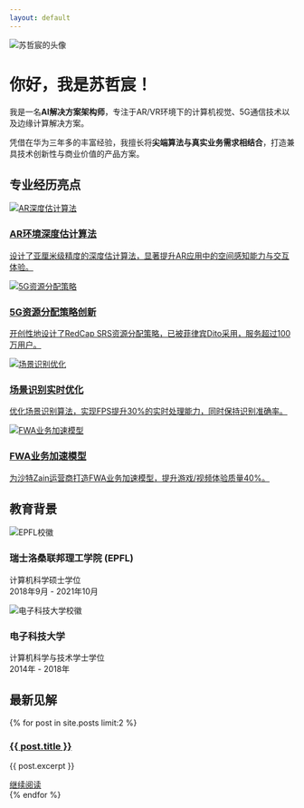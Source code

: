 ```yaml
---
layout: default
---
```


<div class="profile-section">
  <div class="profile-image">
    <img src="/assets/images/profile/avatar.jpg" alt="苏哲宸的头像">
  </div>
  <div class="profile-content">
    <h1>你好，我是苏哲宸！</h1>
    <p>我是一名<strong>AI解决方案架构师</strong>，专注于AR/VR环境下的计算机视觉、5G通信技术以及边缘计算解决方案。</p>
    <p>凭借在华为三年多的丰富经验，我擅长将<strong>尖端算法与真实业务需求相结合</strong>，打造兼具技术创新性与商业价值的产品方案。</p>
  </div>
</div>

## 专业经历亮点

<div class="two-column">
  <a href="/projects/" class="project-card">
    <div class="card">
      <div class="card-image">
        <img src="/assets/images/projects/ar-depth.jpg" alt="AR深度估计算法">
      </div>
      <h3>AR环境深度估计算法</h3>
      <p>设计了亚厘米级精度的深度估计算法，显著提升AR应用中的空间感知能力与交互体验。</p>
    </div>
  </a>
  
  <a href="/projects/" class="project-card">
    <div class="card">
      <div class="card-image">
        <img src="/assets/images/projects/5g-resource.jpg" alt="5G资源分配策略">
      </div>
      <h3>5G资源分配策略创新</h3>
      <p>开创性地设计了RedCap SRS资源分配策略，已被菲律宾Dito采用，服务超过100万用户。</p>
    </div>
  </a>
</div>

<div class="two-column">
  <a href="/projects/" class="project-card">
    <div class="card">
      <div class="card-image">
        <img src="/assets/images/projects/scene-recognition.jpg" alt="场景识别优化">
      </div>
      <h3>场景识别实时优化</h3>
      <p>优化场景识别算法，实现FPS提升30%的实时处理能力，同时保持识别准确率。</p>
    </div>
  </a>
  
  <a href="/projects/" class="project-card">
    <div class="card">
      <div class="card-image">
        <img src="/assets/images/projects/fwa-model.jpg" alt="FWA业务加速模型">
      </div>
      <h3>FWA业务加速模型</h3>
      <p>为沙特Zain运营商打造FWA业务加速模型，提升游戏/视频体验质量40%。</p>
    </div>
  </a>
</div>

<div class="section-spacer"></div>

## 教育背景

<div class="feature-section education-section">
  <div class="education-item">
    <div class="education-logo">
      <img src="/assets/images/education/epfl-logo.jpg" alt="EPFL校徽">
    </div>
    <div class="education-content">
      <h3>瑞士洛桑联邦理工学院 (EPFL)</h3>
      <p>计算机科学硕士学位<br>2018年9月 - 2021年10月</p>
    </div>
  </div>
  
  <div class="education-item">
    <div class="education-logo">
      <img src="/assets/images/education/uestc-logo.jpg" alt="电子科技大学校徽">
    </div>
    <div class="education-content">
      <h3>电子科技大学</h3>
      <p>计算机科学与技术学士学位<br>2014年 - 2018年</p>
    </div>
  </div>
</div>

## 最新见解

{% for post in site.posts limit:2 %}
<div class="card">
  <h3><a href="{{ post.url | relative_url }}">{{ post.title }}</a></h3>
  <p>{{ post.excerpt }}</p>
  <a href="{{ post.url | relative_url }}" class="btn btn-secondary">继续阅读</a>
</div>
{% endfor %} 